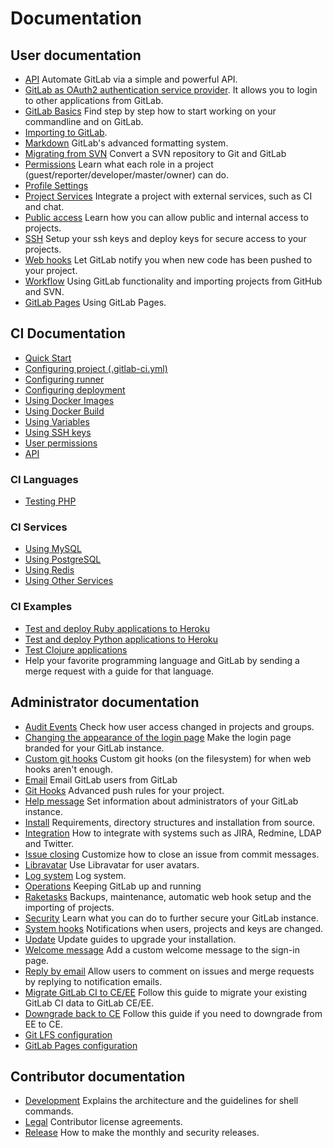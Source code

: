 # Documentation

## User documentation

- [API](api/README.md) Automate GitLab via a simple and powerful API.
- [GitLab as OAuth2 authentication service provider](integration/oauth_provider.md). It allows you to login to other applications from GitLab.
- [GitLab Basics](gitlab-basics/README.md) Find step by step how to start working on your commandline and on GitLab.
- [Importing to GitLab](workflow/importing/README.md).
- [Markdown](markdown/markdown.md) GitLab's advanced formatting system.
- [Migrating from SVN](migration/README.md) Convert a SVN repository to Git and GitLab
- [Permissions](permissions/permissions.md) Learn what each role in a project (guest/reporter/developer/master/owner) can do.
- [Profile Settings](profile/README.md)
- [Project Services](project_services/project_services.md) Integrate a project with external services, such as CI and chat.
- [Public access](public_access/public_access.md) Learn how you can allow public and internal access to projects.
- [SSH](ssh/README.md) Setup your ssh keys and deploy keys for secure access to your projects.
- [Web hooks](web_hooks/web_hooks.md) Let GitLab notify you when new code has been pushed to your project.
- [Workflow](workflow/README.md) Using GitLab functionality and importing projects from GitHub and SVN.
- [GitLab Pages](pages/README.md) Using GitLab Pages.

## CI Documentation

- [Quick Start](ci/quick_start/README.md)
- [Configuring project (.gitlab-ci.yml)](ci/yaml/README.md)
- [Configuring runner](ci/runners/README.md)
- [Configuring deployment](ci/deployment/README.md)
- [Using Docker Images](ci/docker/using_docker_images.md)
- [Using Docker Build](ci/docker/using_docker_build.md)
- [Using Variables](ci/variables/README.md)
- [Using SSH keys](ci/ssh_keys/README.md)
- [User permissions](ci/permissions/README.md)
- [API](ci/api/README.md)

### CI Languages

+ [Testing PHP](ci/languages/php.md)

### CI Services

+ [Using MySQL](ci/services/mysql.md)
+ [Using PostgreSQL](ci/services/postgres.md)
+ [Using Redis](ci/services/redis.md)
+ [Using Other Services](ci/docker/using_docker_images.md#how-to-use-other-images-as-services)

### CI Examples

- [Test and deploy Ruby applications to Heroku](ci/examples/test-and-deploy-ruby-application-to-heroku.md)
- [Test and deploy Python applications to Heroku](ci/examples/test-and-deploy-python-application-to-heroku.md)
- [Test Clojure applications](ci/examples/test-clojure-application.md)
- Help your favorite programming language and GitLab by sending a merge request with a guide for that language.

## Administrator documentation

- [Audit Events](administration/audit_events.md) Check how user access changed in projects and groups.
- [Changing the appearance of the login page](customization/branded_login_page.md) Make the login page branded for your GitLab instance.
- [Custom git hooks](hooks/custom_hooks.md) Custom git hooks (on the filesystem) for when web hooks aren't enough.
- [Email](tools/email.md) Email GitLab users from GitLab
- [Git Hooks](git_hooks/git_hooks.md) Advanced push rules for your project.
- [Help message](customization/help_message.md) Set information about administrators of your GitLab instance.
- [Install](install/README.md) Requirements, directory structures and installation from source.
- [Integration](integration/README.md) How to integrate with systems such as JIRA, Redmine, LDAP and Twitter.
- [Issue closing](customization/issue_closing.md) Customize how to close an issue from commit messages.
- [Libravatar](customization/libravatar.md) Use Libravatar for user avatars.
- [Log system](logs/logs.md) Log system.
- [Operations](operations/README.md) Keeping GitLab up and running
- [Raketasks](raketasks/README.md) Backups, maintenance, automatic web hook setup and the importing of projects.
- [Security](security/README.md) Learn what you can do to further secure your GitLab instance.
- [System hooks](system_hooks/system_hooks.md) Notifications when users, projects and keys are changed.
- [Update](update/README.md) Update guides to upgrade your installation.
- [Welcome message](customization/welcome_message.md) Add a custom welcome message to the sign-in page.
- [Reply by email](incoming_email/README.md) Allow users to comment on issues and merge requests by replying to notification emails.
- [Migrate GitLab CI to CE/EE](migrate_ci_to_ce/README.md) Follow this guide to migrate your existing GitLab CI data to GitLab CE/EE.
- [Downgrade back to CE](downgrade_ee_to_ce/README.md) Follow this guide if you need to downgrade from EE to CE.
- [Git LFS configuration](workflow/lfs/lfs_administration.md)
- [GitLab Pages configuration](pages/administration.md)

## Contributor documentation

- [Development](development/README.md) Explains the architecture and the guidelines for shell commands.
- [Legal](legal/README.md) Contributor license agreements.
- [Release](release/README.md) How to make the monthly and security releases.
